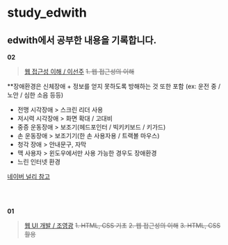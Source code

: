 # study_edwith

## edwith에서 공부한 내용을 기록합니다.

<strong>02</strong>
> <a href="https://www.boostcourse.org/web201/joinLectures/193141" target="_blank">웹 접근성 이해 / 이선주</a>
<del>1. 웹 접근성의 이해</del>

**장애환경은 신체장애 + 정보를 얻지 못하도록 방해하는 것 또한 포함
(ex: 운전 중 / 노안 / 심한 소음 등등)
- 전맹 시각장애 > 스크린 리더 사용
- 저시력 시각장애 > 화면 확대 / 고대비
- 중증 운동장애 > 보조기(헤드포인터 / 빅키키보드 / 키가드)
- 손 운동장애 > 보조기기(한 손 사용자용 / 트랙볼 마우스)
- 청각 장애 > 안내문구, 자막
- 맥 사용자 > 윈도우에서만 사용 가능한 경우도 장애환경
- 느린 인터넷 환경

<a href="https://nax.naver.com/index" target="_blank">네이버 널리 참고</a>

<br><br>

<strong>01</strong>
> <a href="https://www.boostcourse.org/web344/joinLectures/20901" target="_blank">웹 UI 개발 / 조영광</a>
<del>1. HTML, CSS 기초</del>
<del>2. 웹 접근성의 이해</del>
<del>3. HTML, CSS 활용</del>


<!-- ![ezgif com-gif-maker](https://user-images.githubusercontent.com/64449865/113470663-4b09c680-9492-11eb-9e91-035a9de3bc96.gif) -->

